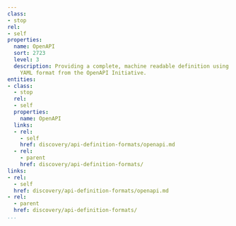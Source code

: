 ```yaml
---
class:
- stop
rel:
- self
properties:
  name: OpenAPI
  sort: 2723
  level: 3
  description: Providing a complete, machine readable definition using the JSON or
    YAML format from the OpenAPI Initiative.
entities:
- class:
  - stop
  rel:
  - self
  properties:
    name: OpenAPI
  links:
  - rel:
    - self
    href: discovery/api-definition-formats/openapi.md
  - rel:
    - parent
    href: discovery/api-definition-formats/
links:
- rel:
  - self
  href: discovery/api-definition-formats/openapi.md
- rel:
  - parent
  href: discovery/api-definition-formats/
...
```

